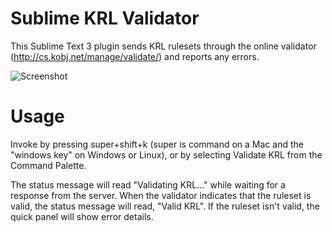 Sublime KRL Validator
=====================

This Sublime Text 3 plugin sends KRL rulesets through the online validator (http://cs.kobj.net/manage/validate/) and reports any errors.

![Screenshot](http://i.imgur.com/8ZnvHfT.png)

Usage
=====
Invoke by pressing super+shift+k (super is command on a Mac and the "windows key" on Windows or Linux), or by selecting Validate KRL from the Command Palette.

The status message will read "Validating KRL..." while waiting for a response from the server. When the validator indicates that the ruleset is valid, the status message will read, "Valid KRL". If the ruleset isn't valid, the quick panel will show error details.